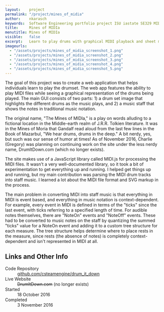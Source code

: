 ```yaml
---
layout:    project
permalink: "/project/mines_of_midia"
author:    nkarasch
keywords:  Software Engineering portfolio project ISU iastate SE329 MIDI audio sheet music
title:     Mines of MIDIa
menutitle: Mines of MIDIa
visible:   false
excerpt:   Learn to play drums with graphical MIDI playback and sheet music.
imageurls:
  - "/assets/projects/mines_of_midia_screenshot_1.png"
  - "/assets/projects/mines_of_midia_screenshot_2.png"
  - "/assets/projects/mines_of_midia_screenshot_3.png"
  - "/assets/projects/mines_of_midia_screenshot_4.png"
  - "/assets/projects/mines_of_midia_screenshot_5.png"
--- 
```


The goal of this project was to create a web application that helps individuals
learn to play the drumset. The web app features the ability to play MIDI files
while seeing a graphical representation of the drums being played. The main GUI
consists of two parts: 1) a drum set image that highlights the different drums
as the music plays, and 2) a music staff that shows the notes in traditional
music notation.

The original name, "The Mines of MIDIa," is a play on words alluding to a
fictional location in the Middle-earth realm of J.R.R. Tolkien literature. It
was in the Mines of Moria that Gandalf read aloud from the last few lines in
the Book of Mazarbul, "We hear drums, drums in the deep." A bit nerdy, yes,
but such was our sense of humor at times! As of November 2016, Charlie (Gregory)
was planning on continuing work on the site under the less nerdy name,
DrumItDown.com (which no longer exists).

The site makes use of a JavaScript library called MIDI.js for processing the
MIDI files. It wasn't a very well-documented library, so it took a bit of
experimentation to get everything up and running. I helped get things up and
running, but my main contribution was parsing the MIDI drum tracks into staff
music. I learned a lot about the MIDI file format and SVG markup in the process.

The main problem in converting MIDI into staff music is that everything in MIDI
is event based, and everything in music notation is context-dependent. For
example, every event in MIDI is defined in terms of the "ticks" since the last
event, with ticks referring to a specified length of time. For audible notes
themselves, there are "NoteOn" events and "NoteOff" events. These had to be
converted to music notes on the staff by quantizing the summed "ticks" value
for a NoteOn event and adding it to a custom tree structure for each measure.
The tree structure helps determine where to place rests in the measure, since
rests (the absence of notes) is completely context-dependent and isn't
represented in MIDI at all.

<div class="md-card shadow education">
    <div class="title icon-link">
        <h2>Links and Other Info</h2>
    </div>
    <dl class="coursework">
        <dt>Code Repository</dt>
        <dd><a href="https://github.com/csteamengine/drum_it_down" target="_blank">
            github.com/csteamengine/drum_it_down
        </a></dd>
        <dt>Live Website</dt>
        <dd><s>DrumItDown.com</s> (no longer exists)</dd>
        <dt>Started</dt>
        <dd>18 October 2016</dd>
        <dt>Completed</dt>
        <dd>3 November 2016</dd>
    </dl>
</div>
